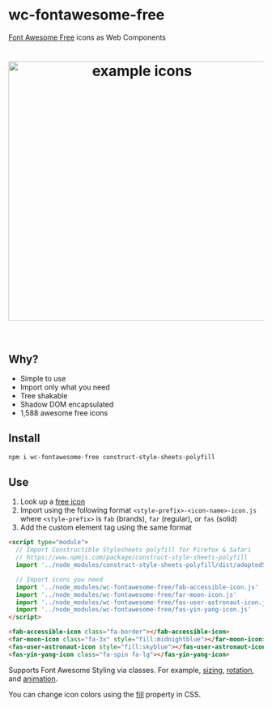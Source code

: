 # wc-fontawesome-free
[Font Awesome Free](https://fontawesome.com/icons?d=gallery&m=free) icons as Web Components

<h1 align="center">
  <img
    width="512"
    src="https://raw.githubusercontent.com/pinkhominid/wc-fontawesome-free/master/logo.png"
    alt="example icons"
  >
  <br>
  <br>
</h1>

## Why?
- Simple to use
- Import only what you need
- Tree shakable
- Shadow DOM encapsulated
- 1,588 awesome free icons

## Install
```sh
npm i wc-fontawesome-free construct-style-sheets-polyfill
```

## Use
1. Look up a [free icon](https://fontawesome.com/icons?d=gallery&m=free)
2. Import using the following format `<style-prefix>-<icon-name>-icon.js` where `<style-prefix>` is `fab` (brands), `far` (regular), or `fas` (solid)
3. Add the custom element tag using the same format

```html
<script type="module">
  // Import Constructible Stylesheets polyfill for Firefox & Safari
  // https://www.npmjs.com/package/construct-style-sheets-polyfill
  import '../node_modules/construct-style-sheets-polyfill/dist/adoptedStyleSheets.js';

  // Import icons you need
  import '../node_modules/wc-fontawesome-free/fab-accessible-icon.js'
  import '../node_modules/wc-fontawesome-free/far-moon-icon.js'
  import '../node_modules/wc-fontawesome-free/fas-user-astronaut-icon.js'
  import '../node_modules/wc-fontawesome-free/fas-yin-yang-icon.js'
</script>

<fab-accessible-icon class="fa-border"></fab-accessible-icon>
<far-moon-icon class="fa-3x" style="fill:midnightblue"></far-moon-icon>
<fas-user-astronaut-icon style="fill:skyblue"></fas-user-astronaut-icon>
<fas-yin-yang-icon class="fa-spin fa-lg"></fas-yin-yang-icon>
```

Supports Font Awesome Styling via classes. For example, [sizing](https://fontawesome.com/how-to-use/on-the-web/styling/sizing-icons), [rotation](https://fontawesome.com/how-to-use/on-the-web/styling/rotating-icons), and [animation](https://fontawesome.com/how-to-use/on-the-web/styling/animating-icons).

You can change icon colors using the [fill](https://css-tricks.com/almanac/properties/f/fill/) property in CSS.
